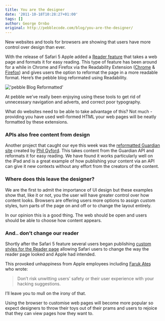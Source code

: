 ```yaml
---
title: You are the designer
date: '2011-10-18T10:28:27+01:00'
tags: []
author: George Ornbo
original: http://pebblecode.com/blog/you-are-the-designer/
---
```

<p>New websites and tools for browsers are showing that users have more control over design than ever.</p>

<p>With the release of Safari 5 Apple added a <a href="http://www.apple.com/safari/whats-new.html#reader">Reader feature</a> that takes a web page and formats it for easy reading. This type of feature has been around for a while in Chrome and Firefox via the Readability Extension (<a href="https://chrome.google.com/extensions/detail/jggheggpdocamneaacmfoipeehedigia?hl=en">Chrome</a> &amp; <a href="https://addons.mozilla.org/en-US/firefox/addon/46442/">Firefox</a>) and gives users the option to reformat the page in a more readable format. Here&rsquo;s the pebble blog reformated using Readability.</p>

<p><img src="http://media.tumblr.com/tumblr_l41z0k3U7d1qz7kgs.jpg" alt="'pebble Blog Reformatted'"/></p>

<p>At pebble we&rsquo;ve really been enjoying using these tools to get rid of unnecessary navigation and adverts, and correct poor typography.</p>

<p>What do websites need to be able to take advantage of this? Not much - providing you have used well-formed HTML your web pages will be neatly formatted by these extensions.</p>

<h3>APIs also free content from design</h3>

<p>Another project that caught our eye this week was the <a href="http://guardian.gyford.com/">reformatted Guardian site</a> created by <a href="http://www.gyford.com/">Phil Gyford</a>. This takes content from the Guardian API and reformats it for easy reading. We have found it works particularly well on the iPad and is a great example of how publishing your content via an API can give it new contexts without any effort from the creators of the content.</p>

<h3>Where does this leave the designer?</h3>

<p>We are the first to admit the importance of UI design but these examples show that, like it or not, you the user will have greater control over how content looks. Browsers are offering users more options to assign custom styles, turn parts of the page on and off or to change the layout entirely.</p>

<p>In our opinion this is a good thing. The web should be open and users should be able to choose how content appears.</p>

<h3>And.. don&rsquo;t change our reader</h3>

<p>Shortly after the Safari 5 feature several users began publishing <a href="http://brettterpstra.com/2010/06/12/safari-reader-antique-hack/">custom styles for the Reader page</a> allowing Safari users to change the way the reader page looked and Apple had intended.</p>

<p>This provoked unhappiness from Apple employees including <a href="http://farukat.es/journal/2010/06/456-stop-hacking-safari-reader">Faruk Ateş</a> who wrote:</p>

<blockquote>
  <p>Don&rsquo;t risk unwitting users&rsquo; safety or their user experience with your hacking suggestions.</p>
</blockquote>

<p>I&rsquo;ll leave you to mull on the irony of that.</p>

<p>Using the browser to customise web pages will become more popular so expect designers to throw their toys out of their prams and users to rejoice that they can view pages how they want to.</p>
